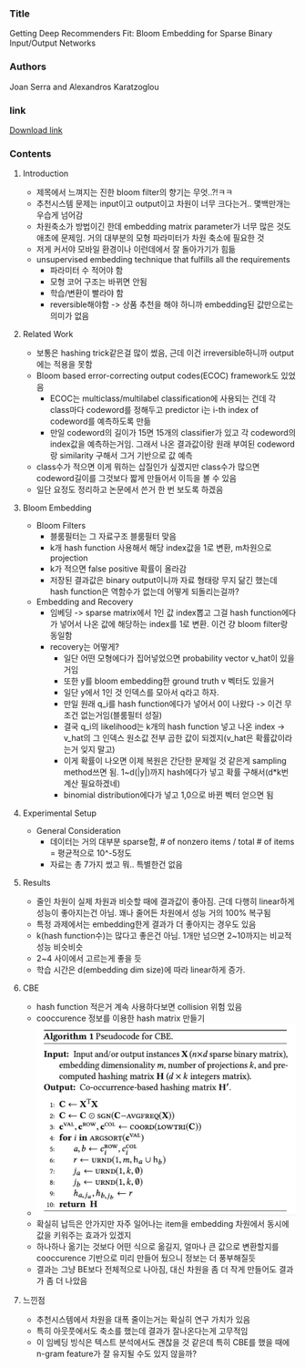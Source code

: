 ### Title
Getting Deep Recommenders Fit: Bloom Embedding for Sparse Binary Input/Output Networks

### Authors
Joan Serra and Alexandros Karatzoglou

### link
[Download link]()

### Contents
1. Introduction
    - 제목에서 느껴지는 진한 bloom filter의 향기는 무엇..?!ㅋㅋ
    - 추천시스템 문제는 input이고 output이고 차원이 너무 크다는거.. 몇백만개는 우습게 넘어감
    - 차원축소가 방법이긴 한데 embedding matrix parameter가 너무 많은 것도 애초에 문제임. 거의 대부분의 모형 파라미터가 차원 축소에 필요한 것
    - 저게 커서야 모바일 환경이나 이런데에서 잘 돌아가기가 힘듦
    - unsupervised embedding technique that fulfills all the requirements
        - 파라미터 수 적어야 함
        - 모형 코어 구조는 바뀌면 안됨
        - 학습/변환이 빨라야 함
        - reversible해야함 -> 상품 추천을 해야 하니까 embedding된 값만으로는 의미가 없음
        
1. Related Work
    - 보통은 hashing trick같은걸 많이 썼음, 근데 이건 irreversible하니까 output에는 적용을 못함
    - Bloom based error-correcting output codes(ECOC) framework도 있었음
        - ECOC는 multiclass/multilabel classification에 사용되는 건데 각 class마다 codeword를 정해두고 predictor i는 i-th index of codeword를 예측하도록 만듦
        - 만일 codeword의 길이가 15면 15개의 classifier가 있고 각 codeword의 index값을 예측하는거임. 그래서 나온 결과값이랑 원래 부여된 codeword랑 similarity 구해서 그거 기반으로 값 예측
    - class수가 적으면 이게 뭐하는 삽질인가 싶겠지만 class수가 많으면 codeword길이를 그것보다 짧게 만들어서 이득을 볼 수 있음
    - 일단 요정도 정리하고 논문에서 쓴거 한 번 보도록 하겠음
    
1. Bloom Embedding
    - Bloom Filters
        - 블룸필터는 그 자료구조 블룸필터 맞음
        - k개 hash function 사용해서 해당 index값을 1로 변환, m차원으로 projection
        - k가 적으면 false positive 확률이 올라감
        - 저장된 결과값은 binary output이니까 자료 형태랑 무지 닮긴 했는데 hash function은 역함수가 없는데 어떻게 되돌리는걸까?
    - Embedding and Recovery
        - 임베딩 -> sparse matrix에서 1인 값 index뽑고 그걸 hash function에다가 넣어서 나온 값에 해당하는 index를 1로 변환. 이건 걍 bloom filter랑 동일함
        - recovery는 어떻게?
            - 일단 어떤 모형에다가 집어넣었으면 probability vector v_hat이 있을거임
            - 또한 y를 bloom embedding한 ground truth v 벡터도 있을거
            - 일단 y에서 1인 것 인덱스를 모아서 q라고 하자.
            - 만일 원래 q_i를 hash function에다가 넣어서 0이 나왔다 -> 이건 무조건 없는거임(블룸필터 성질)
            - 결국 q_i의 likelihood는 k개의 hash function 넣고 나온 index -> v_hat의 그 인덱스 원소값 전부 곱한 값이 되겠지(v_hat은 확률값이라는거 잊지 말고)
            - 이게 확률이 나오면 이제 복원은 간단한 문제일 것 같은게 sampling method쓰면 됨. 1~d(|y|)까지 hash에다가 넣고 확률 구해서(d*k번 계산 필요하겠네)
            - binomial distribution에다가 넣고 1,0으로 바뀐 벡터 얻으면 됨

1. Experimental Setup
    - General Consideration
        - 데이터는 거의 대부분 sparse함, # of nonzero items / total # of items = 평균적으로 10^-5정도
        - 자료는 총 7가지 썼고 뭐.. 특별한건 없음
        
1. Results
    - 줄인 차원이 실제 차원과 비슷할 때에 결과값이 좋아짐. 근데 다행히 linear하게 성능이 좋아지는건 아님. 꽤나 줄어든 차원에서 성능 거의 100% 복구됨
    - 특정 과제에서는 embedding한게 결과가 더 좋아지는 경우도 있음
    - k(hash function수)는 많다고 좋은건 아님. 1개만 넘으면 2~10까지는 비교적 성능 비슷비슷
    - 2~4 사이에서 고르는게 좋을 듯
    - 학습 시간은 d(embedding dim size)에 따라 linear하게 증가. 
    
1. CBE
    - hash function 적은거 계속 사용하다보면 collision 위험 있음
    - cooccurence 정보를 이용한 hash matrix 만들기
    - ![image](../image/170910.png)
    - 확실히 납득은 안가지만 자주 일어나는 item을 embedding 차원에서 동시에 값을 키워주는 효과가 있겠지
    - 하나하나 옮기는 것보다 어떤 식으로 옮길지, 얼마나 큰 값으로 변환할지를 cooccurence 기반으로 미리 만들어 뒀으니 정보는 더 풍부해질듯
    - 결과는 그냥 BE보다 전체적으로 나아짐, 대신 차원을 좀 더 작게 만들어도 결과가 좀 더 나았음

1. 느낀점
    - 추천시스템에서 차원을 대폭 줄이는거는 확실히 연구 가치가 있음
    - 특히 아웃풋에서도 축소를 했는데 결과가 잘나온다는게 고무적임
    - 이 임베딩 빙식은 텍스트 분석에서도 괜찮을 것 같은데 특히 CBE를 했을 때에 n-gram feature가 잘 유지될 수도 있지 않을까?